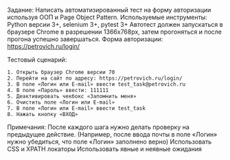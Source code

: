 Задание:
	Написать автоматизированный тест на форму авторизации используя ООП и Page Object Pattern.
	Используемые инструменты: Python версии 3+, selenium 3+, pytest 3+
	Автотест должен запускаться в браузере Chrome в разрешении 1366х768px, затем прогоняться и после прогона успешно завершаться.
	Форма авторизации: https://petrovich.ru/login/ 

Тестовый сценарий:

	1. Открыть браузер Chrome версии 70
	2. Перейти на сайт по адресу: https://petrovich.ru/login/ 
	3. В поле «Логин или E-mail» ввести test_task@petrovich.ru
	4. В поле «Пароль» ввести: 111111
	5. Деактивировать чекбокс «Запомнить меня»
	6. Очистить поле «Логин или E-mail»
	7. В поле «Логин или E-mail» ввести test_task
	8. Нажать кнопку «ВХОД»

Примечания:
	После каждого шага нужно делать проверку на предыдущее действие. (Например, после ввода почты в поле «Логин» нужно убедиться, что поле «Логин» заполнено верно)
	Использовать CSS и XPATH локаторы
	Использовать явные и неявные ожидания
